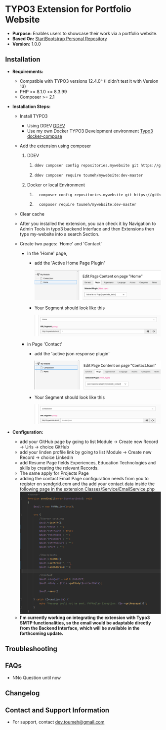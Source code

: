 # TYPO3 Extension for Portfolio Website
- **Purpose:** Enables users to showcase their work via a portfolio website.
- **Based On:** [StartBootstrap Personal Repository](https://github.com/StartBootstrap/startbootstrap-personal.git)
- **Version:** 1.0.0
## Installation
- **Requirements:**
  - Compatible with TYPO3 versions 12.4.0^ (I didn't test it with Version 13)
  - PHP >= 8.1.0 <= 8.3.99
  - Composer >= 2.1
- **Installation Steps:**
    - Install TYPO3
        - Using DDEV [DDEV](https://ddev.readthedocs.io/en/stable/)
        - Use my own Docker TYPO3 Development environment [Typo3 docker-compose](https://github.com/dev-Toumeh/php-dockerCompose-devstack/tree/typo3)
    - Add the extension using composer
       1. DDEV
            1. ```bash
               ddev composer config repositories.mywebsite git https://github.com/dev-Toumeh/typo3-Portfolio-extension
               ```
            2. ```bash
               ddev composer require toumeh/mywebsite:dev-master
               ```
       2. Docker or local Environment 
           1. ```bash
                composer config repositories.mywebsite git https://github.com/dev-Toumeh/typo3-Portfolio-extension
               ```
           2. ```bash
                composer require toumeh/mywebsite:dev-master
               ```
    - Clear cache 
    - After you installed the extension, you can check it by Navigation to Admin Tools in typo3 backend Interface and then Extensions then type my-website into a search Section.
    - Create two pages: 'Home' and 'Contact'

       - In the 'Home' page, 
         - add the 'Active Home Page Plugin'
          
           ![Alt text](assets/home-plugin.png)
          
         - Your Segment should look like this
          
           ![Alt text](assets/home-segment.png) 
          
       - in Page 'Contact' 
         - add the 'active json response plugin' 
          
           ![Alt text](assets/json-plugin.png)
          
         - Your Segment should look like this
          
           ![Alt text](assets/json-segment.png)
          
- **Configuration:**
    - add your GitHub page by going to list Module -> Create new Record -> Urls -> choice GitHub
    - add your linden profile link by going to list Module -> Create new Record -> choice LinkedIn
    - add Resume Page fields Experiences, Education Technologies and skills by creating the relevant Records.
    - The same apply for Projects Page
    - adding the contact Email Page configuration needs from you to register on sendgrid.com and tha add your contact data inside the following page in the extension
      Classes/Service/EmailService.php
      ![Alt text](assets/email-config.png)
    - **I'm currently working on integrating the extension with Typo3 SMTP functionalities, so the email would be adaptable directly from the Backend Interface, which will be available in the forthcoming update.**

    
## Troubleshooting
## FAQs
- NNo Question until now

## Changelog

## Contact and Support Information

- For support, contact dev.toumeh@gmail.com
